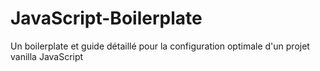 # JavaScript-Boilerplate
Un boilerplate et guide détaillé pour la configuration optimale d'un projet vanilla JavaScript
